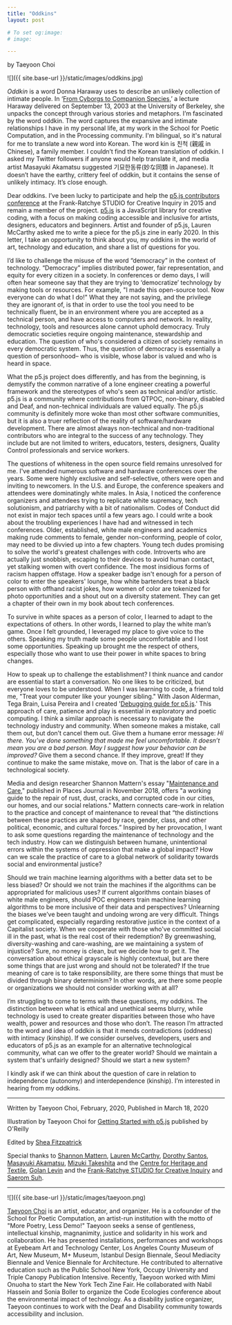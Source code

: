 ```yaml
---
title: "Oddkins"
layout: post

# To set og:image:
# image:  

---
```


by Taeyoon Choi

![]({{ site.base-url }}/static/images/oddkins.jpg)


*Oddkin* is a word Donna Haraway uses to describe an unlikely collection of intimate people. In ‘[From Cyborgs to Companion Species](https://www.youtube.com/watch?v=Q9gis7-Jads),’ a lecture Haraway delivered on September 13, 2003 at the University of Berkeley, she unpacks the concept through various stories and metaphors. I’m fascinated by the word oddkin. The word captures the expansive and intimate relationships I have in my personal life, at my work in the School for Poetic Computation, and in the Processing community. I'm bilingual, so it's natural for me to translate a new word into Korean. The word kin is 친척 (親戚 in Chinese), a family member. I couldn’t find the Korean translation of oddkin. I asked my Twitter followers if anyone would help translate it, and media artist Masayuki Akamatsu suggested 기묘한동류(妙な同類 in Japanese). It doesn’t have the earthy, crittery feel of oddkin, but it contains the sense of unlikely intimacy. It’s close enough.


Dear oddkins. I’ve been lucky to participate and help the [p5.js contributors conference](https://p5js.org/community/contributors-conference-2015.html) at the Frank-Ratchye STUDIO for Creative Inquiry in 2015 and remain a member of the project. [p5.js](https://p5js.org/) is a JavaScript library for creative coding, with a focus on making coding accessible and inclusive for artists, designers, educators and beginners. Artist and founder of p5.js, Lauren McCarthy asked me to write a piece for the p5.js zine in early 2020. In this letter, I take an opportunity to think about you, my oddkins in the world of art, technology and education, and share a list of questions for you.  

I’d like to challenge the misuse of the word “democracy” in the context of technology. “Democracy” implies distributed power, fair representation, and equity for every citizen in a society. In conferences or demo days, I will often hear someone say that they are trying to ‘democratize’ technology by making tools or resources. For example, "I made this open-source tool. Now everyone can do what I do!" What they are not saying, and the privilege they are ignorant of, is that in order to use the tool you need to be technically fluent, be in an environment where you are accepted as a technical person, and have access to computers and network. In reality, technology, tools and resources alone cannot uphold democracy. Truly democratic societies require ongoing maintenance, stewardship and education. The question of who's considered a citizen of society remains in every democratic system. Thus, the question of democracy is essentially a question of personhood– who is visible, whose labor is valued and who is heard in space. 

What the p5.js project does differently, and has from the beginning, is demystify the common narrative of a lone engineer creating a powerful framework and the stereotypes of who's seen as technical and/or artistic. p5.js is a community where contributions from QTPOC, non-binary, disabled and Deaf, and non-technical individuals  are valued equally. The p5.js community is definitely more woke than most other software communities, but it is also a truer reflection of the reality of software/hardware development. There are almost always non-technical and non-traditional contributors who are integral to the success of any technology. They include but are not limited to writers, educators, testers, designers, Quality Control professionals and service workers. 

The questions of whiteness in the open source field remains unresolved for me. I've attended numerous software and hardware conferences over the years. Some were highly exclusive and self-selective, others were open and inviting to newcomers. In the U.S. and Europe, the conference speakers and attendees were dominatingly white males. In Asia, I noticed the conference organizers and attendees trying to replicate white supremacy, tech solutionism, and patriarchy with a bit of nationalism. Codes of Conduct did not exist in major tech spaces until a few years ago. I could write a book about the troubling experiences I have had and witnessed in tech conferences. Older, established, white male engineers and academics making rude comments to female, gender non-conforming, people of color, may need to be divvied up into a few chapters. Young tech dudes promising to solve the world's greatest challenges with code. Introverts who are actually just snobbish, escaping to their devices to avoid human contact, yet stalking women with overt confidence. The most insidious forms of racism  happen offstage. How a speaker badge isn't enough for a person of color to enter the speakers' lounge, how white bartenders treat a black person with offhand racist jokes, how women of color are tokenized for photo opportunities and a shout out on a diversity statement. They can get a chapter of their own in my book about tech conferences.

To survive in white spaces as a person of color, I learned to adapt to the expectations of others. In other words, I learned to play the white man’s game. Once I felt grounded, I leveraged my place to give voice to the others. Speaking my truth made some people uncomfortable and I lost some opportunities. Speaking up brought me the respect of others, especially those who want to use their power in white spaces to bring changes. 

How to speak up to challenge the establishment? I think nuance and candor are essential to start a conversation. No one likes to be criticized, but everyone loves to be understood. When I was learning to code, a friend told me, "Treat your computer like your younger sibling." With Jason Alderman, Tega Brain, Luisa Pereira and I created '[Debugging guide for p5.js](https://p5js.org/learn/debugging.html).' This approach of care, patience and play is essential in exploratory and poetic computing. I think a similar approach is necessary to navigate the technology industry and community. When someone makes a mistake, call them out, but don’t cancel them out. Give them a humane error message: *Hi there. You’ve done something that made me feel uncomfortable. It doesn’t mean you are a bad person. May I suggest how your behavior can be improved?* Give them a second chance. If they improve, great! If they continue to make the same mistake, move on. That is the labor of care in a technological society. 

Media and design researcher Shannon Mattern's essay "[Maintenance and Care](https://placesjournal.org/article/maintenance-and-care/?cn-reloaded=1)," published in Places Journal in November 2018, offers "a working guide to the repair of rust, dust, cracks, and corrupted code in our cities, our homes, and our social relations." Mattern connects care-work in relation to the practice and concept of maintenance to reveal that “the distinctions between these practices are shaped by race, gender, class, and other political, economic, and cultural forces.” Inspired by her provocation, I want to ask some questions regarding the maintenance of technology and the tech industry. How can we distinguish between humane, unintentional errors within the systems of oppression that make a global impact? How can we scale the practice of care to a global network of solidarity towards social and environmental justice?  

Should we train machine learning algorithms with a better data set to be less biased? Or should we not train the machines if the algorithms can be appropriated for malicious uses? If current algorithms contain biases of white male engineers, should POC engineers train machine learning algorithms to be more inclusive of their data and perspectives? Unlearning the biases we’ve been taught and undoing wrong are very difficult. Things get complicated, especially regarding restorative justice in the context of a Capitalist society. When we cooperate with those who've committed social ill in the past, what is the real cost of their redemption? By greenwashing, diversity-washing and care-washing, are we maintaining a system of injustice? Sure, no money is clean, but we decide how to get it. The conversation about ethical grayscale is highly contextual, but are there some things that are just wrong and should not be tolerated? If the true meaning of care is to take responsibility, are there some things that must be divided through binary determinism? In other words, are there some people or organizations we should not consider working with at all? 

I’m struggling to come to terms with these questions, my oddkins. The distinction between what is ethical and unethical seems blurry, while technology is used to create greater disparities between those who have wealth, power and resources and those who don’t. The reason I’m attracted to the word and idea of oddkin is that it mends contradictions (oddness) with intimacy (kinship). If we consider ourselves, developers, users and educators of p5.js as an example for an alternative technological community, what can we offer to the greater world? Should we maintain a system that's unfairly designed? Should we start a new system?
 
I kindly ask if we can think about the question of care in relation to independence (autonomy) and interdependence (kinship). I’m interested in hearing from my oddkins.  


--- 

Written by Taeyoon Choi, February, 2020, Published in March 18, 2020

Illustration by Taeyoon Choi for [Getting Started with p5.js](https://p5js.org/books/) published by O'Reilly

Edited by [Shea Fitzpatrick](http://sheafitz.com/) 

Special thanks to [Shannon Mattern](http://wordsinspace.net/shannon/), [Lauren McCarthy](lauren-mccarthy.com), [Dorothy Santos](https://dorothysantos.com/), [Masayuki Akamatsu](http://akamatsu.org/), [Mizuki Takeshita](https://twitter.com/mizuki0730) and the [Centre for Heritage and Textile](https://www.mill6chat.org/), [Golan Levin](http://www.flong.com/) and the [Frank-Ratchye STUDIO for Creative Inquiry](http://studioforcreativeinquiry.org/) and [Saerom Suh](https://www.instagram.com/saeromsuh/).   
 
 

--- 


![]({{ site.base-url }}/static/images/taeyoon.png)

[Taeyoon Choi](https://taeyoonchoi.com) is an artist, educator, and organizer. He is a cofounder of the School for Poetic Computation, an artist-run institution with the motto of "More Poetry, Less Demo!" Taeyoon seeks a sense of gentleness, intellectual kinship, magnanimity, justice and solidarity in his work and collaboration. He has presented installations, performances and workshops at Eyebeam Art and Technology Center, Los Angeles County Museum of Art, New Museum, M+ Museum, Istanbul Design Biennale, Seoul Mediacity Biennale and Venice Biennale for Architecture. He contributed to alternative education such as the Public School New York, Occupy University and Triple Canopy Publication Intensive. Recently, Taeyoon worked with Mimi Onuoha to start the New York Tech Zine Fair. He collaborated with Nabil Hassein and Sonia Boller to organize the Code Ecologies conference about the environmental impact of technology. As a disability justice organizer, Taeyoon continues to work with the Deaf and Disability community towards accessibility and inclusion. 

